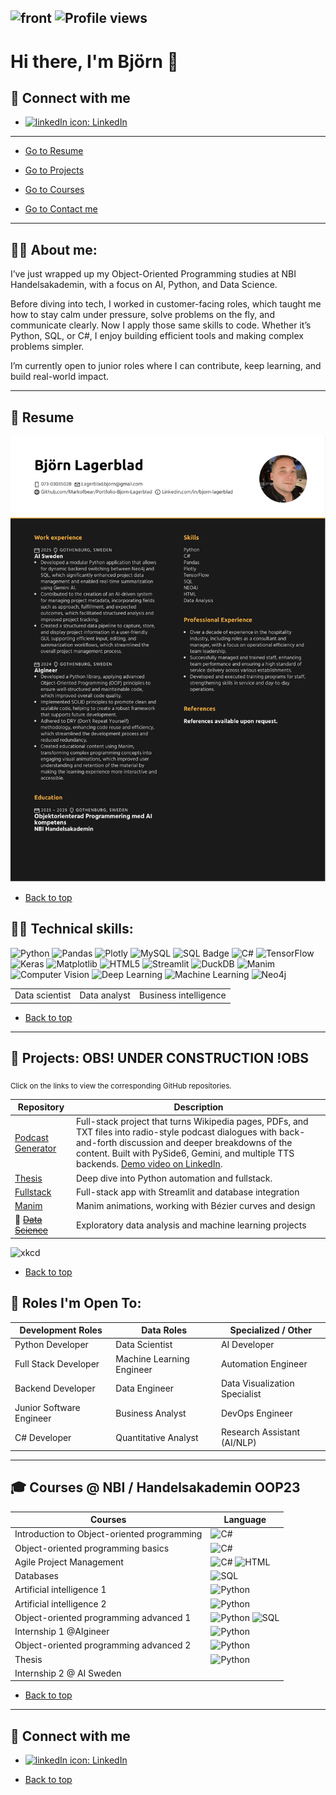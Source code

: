 <h2 id="back-to-top">

![front](assets/frontcard.png)
![Profile views](https://komarev.com/ghpvc/?username=Markofbear)

# Hi there, I'm Björn 👋


<h2 id="contact-me">🤝 Connect with me</h2>

- [![linkedIn icon](assets/linkedIn-icon.png): LinkedIn][linkedin]

[linkedin]: https://www.linkedin.com/in/bjorn-lagerblad

---

* [Go to Resume](#Resume)

* [Go to Projects](#projects-wip-section)

* [Go to  Courses](#Courses)

* [Go to Contact me](#contact-me)

---
## 🧑‍💼 About me:

I’ve just wrapped up my Object-Oriented Programming studies at NBI Handelsakademin, with a focus on AI, Python, and Data Science.

Before diving into tech, I worked in customer-facing roles, which taught me how to stay calm under pressure, solve problems on the fly, and communicate clearly. Now I apply those same skills to code. Whether it’s Python, SQL, or C#, I enjoy building efficient tools and making complex problems simpler.

I’m currently open to junior roles where I can contribute, keep learning, and build real-world impact.


---
<h2 id="Resume">📓 Resume</h2>

![Resume](assets/BjornLagerbladCV.png)

* [Back to top](#back-to-top)



## 🧑‍💻 Technical skills:

![Python](https://img.shields.io/badge/python-3670A0?style=for-the-badge&logo=python&logoColor=ffdd54)
![Pandas](https://img.shields.io/badge/pandas-%23150458.svg?style=for-the-badge&logo=pandas&logoColor=white)
![Plotly](https://img.shields.io/badge/Plotly-%233F4F75.svg?style=for-the-badge&logo=plotly&logoColor=white)
![MySQL](https://img.shields.io/badge/mysql-4479A1.svg?style=for-the-badge&logo=mysql&logoColor=white)
![SQL Badge](https://img.shields.io/badge/SQL-yellow?style=for-the-badge&logo=MySQL&logoColor=black)
![C#](https://img.shields.io/badge/c%23-%23239120.svg?style=for-the-badge&logo=csharp&logoColor=white)
![TensorFlow](https://img.shields.io/badge/TensorFlow-%23FF6F00.svg?style=for-the-badge&logo=TensorFlow&logoColor=white)
![Keras](https://img.shields.io/badge/Keras-%23D00000.svg?style=for-the-badge&logo=Keras&logoColor=white)
![Matplotlib](https://img.shields.io/badge/Matplotlib-%23ffffff.svg?style=for-the-badge&logo=Matplotlib&logoColor=black)
![HTML5](https://img.shields.io/badge/HTML5-E34F26?style=for-the-badge&logo=html5&logoColor=white)
![Streamlit](https://img.shields.io/badge/Streamlit-FF4B4B?style=for-the-badge&logo=streamlit&logoColor=white)
![DuckDB](https://img.shields.io/badge/DuckDB-ffd500?style=for-the-badge&logo=duckduckgo&logoColor=black)
![Manim](https://img.shields.io/badge/Manim-1f202c?style=for-the-badge&logo=manim&logoColor=white)
![Computer Vision](https://img.shields.io/badge/Computer%20Vision-blue?style=for-the-badge&logo=opencv&logoColor=white)
![Deep Learning](https://img.shields.io/badge/Deep%20Learning-orange?style=for-the-badge&logo=tensorflow&logoColor=white)
![Machine Learning](https://img.shields.io/badge/Machine%20Learning-brightgreen?style=for-the-badge&logo=apachespark&logoColor=white)
![Neo4j](https://img.shields.io/badge/Neo4j-008CC1?style=for-the-badge&logo=neo4j&logoColor=white)



<table>
  <tr>
    <td>Data scientist</td>
    <td>Data analyst</td>
    <td>Business intelligence</td>
  </tr>
</table>

* [Back to top](#back-to-top)


---

<h2 id="projects-wip-section">💼 Projects: OBS! UNDER CONSTRUCTION !OBS</h2>

<sub>Click on the links to view the corresponding GitHub repositories.</sub>

| Repository | Description |
| --- | --- |
| [Podcast Generator][podcast]| Full-stack project that turns Wikipedia pages, PDFs, and TXT files into radio-style podcast dialogues with back-and-forth discussion and deeper breakdowns of the content. Built with PySide6, Gemini, and multiple TTS backends. [Demo video on LinkedIn](https://www.linkedin.com/posts/bjorn-lagerblad_opentowork-opentowork-python-activity-7328735576239603713-BCtP?utm_source=social_share_send&utm_medium=member_desktop_web&rcm=ACoAAAw8ppQBlF2AWJEGk7GuBtXNCKCC6DNZEBo). |
| [Thesis][thesis] | Deep dive into Python automation and fullstack.  |
| [Fullstack][fullstack] | Full-stack app with Streamlit and database integration |
| [Manim][manim] | Manim animations, working with Bézier curves and design | 
|🚧 ~~[Data Science][data-science]~~ | Exploratory data analysis and machine learning projects |



[manim]: https://github.com/Markofbear/ManimTraining
[fullstack]: https://bjornyoutubedata.streamlit.app/
[pandas]: #link
[data-science]: #link
[matplotlib]: #link
[thesis]: https://github.com/Markofbear/Degree_project
[podcast]: https://github.com/Markofbear/Podcast-Generator
![xkcd](assets/good_code_xkcd.png)

* [Back to top](#back-to-top)


## 🔭 Roles I'm Open To:

| **Development Roles**       | **Data Roles**               | **Specialized / Other**        |
|-----------------------------|------------------------------|--------------------------------|
| Python Developer            | Data Scientist               | AI Developer                   |
| Full Stack Developer        | Machine Learning Engineer    | Automation Engineer            |
| Backend Developer           | Data Engineer                | Data Visualization Specialist  |
| Junior Software Engineer    | Business Analyst             | DevOps Engineer                |
| C# Developer                | Quantitative Analyst         | Research Assistant (AI/NLP)    |

---
<h2 id="Courses">🎓 Courses @ NBI / Handelsakademin OOP23</h2>

<table>
    <thead>
        <th>Courses</th>
        <th>Language</th>
    </thead>
    <tr>
        <td>Introduction to Object-oriented programming</td>
        <td><img src="https://img.shields.io/badge/c%23-%23239120.svg?style=for-the-badge&logo=csharp&logoColor=white" alt="C#"></td>
    </tr>
    <tr>
        <td>Object-oriented programming basics</td>
        <td><img src="https://img.shields.io/badge/c%23-%23239120.svg?style=for-the-badge&logo=csharp&logoColor=white" alt="C#"></td>
    </tr>
    <tr>
        <td>Agile Project Management</td>
        <td>
            <img alt="C#" src="https://img.shields.io/badge/c%23-%23239120.svg?style=for-the-badge&logo=csharp&logoColor=white">
            <img alt="HTML" src="https://img.shields.io/badge/HTML-lightgreen?style=for-the-badge&color=red">
        </td>
    </tr>
    <tr>
        <td>Databases</td>
        <td><img alt="SQL" src="https://img.shields.io/badge/SQL-lightgreen?style=for-the-badge&color=yellow"></td>
    </tr>
    <tr>
        <td>Artificial intelligence 1</td>
        <td><img alt="Python" src="https://img.shields.io/badge/python-3670A0?style=for-the-badge&logo=python&logoColor=ffdd54"></td>
    </tr>
    <tr>
        <td>Artificial intelligence 2</td>
        <td><img alt="Python" src="https://img.shields.io/badge/python-3670A0?style=for-the-badge&logo=python&logoColor=ffdd54"></td>
    </tr>
    <tr>
        <td>Object-oriented programming advanced 1</td>
        <td>
            <img alt="Python" src="https://img.shields.io/badge/python-3670A0?style=for-the-badge&logo=python&logoColor=ffdd54">
            <img alt="SQL" src="https://img.shields.io/badge/SQL-lightgreen?style=for-the-badge&color=yellow">
        </td>
    </tr>
    <tr>
        <td>Internship 1 @AIgineer</td>
        <td><img alt="Python" src="https://img.shields.io/badge/python-3670A0?style=for-the-badge&logo=python&logoColor=ffdd54"></td>
    </tr>
    <tr>
        <td>Object-oriented programming advanced 2</td>
        <td><img alt="Python" src="https://img.shields.io/badge/python-3670A0?style=for-the-badge&logo=python&logoColor=ffdd54"></td>
    </tr>
    <tr>
        <td>Thesis</td>
        <td><img alt="Python" src="https://img.shields.io/badge/python-3670A0?style=for-the-badge&logo=python&logoColor=ffdd54"></td>
    </tr>
    <tr>
        <td>Internship 2 @ AI Sweden</td>
        <td></td>
    </tr>
</table>



* [Back to top](#back-to-top)

---
<h2 id="contact-me">🤝 Connect with me</h2>

- [![linkedIn icon](assets/linkedIn-icon.png): LinkedIn][linkedin]

[linkedin]: https://www.linkedin.com/in/bjorn-lagerblad

* [Back to top](#back-to-top)